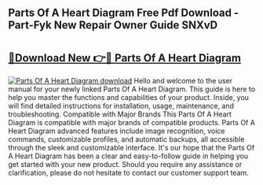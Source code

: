 ## Parts Of A Heart Diagram Free Pdf Download - Part-Fyk New Repair Owner Guide SNXvD

# <h2><a href="http://dfqb7j.blite.top/?on=Parts+Of+A+Heart+Diagram">🔗Download New 👉🔴 Parts Of A Heart Diagram</a></h2>

[![Parts Of A Heart Diagram download](https://i.imgur.com/lujVjoI.png)](http://dfqb7j.blite.top/?on=Parts+Of+A+Heart+Diagram)
Hello and welcome to the user manual for your newly linked Parts Of A Heart Diagram. This guide is here to help you master the functions and capabilities of your product. Inside, you will find detailed instructions for installation, usage, maintenance, and troubleshooting. Compatible with Major Brands This Parts Of A Heart Diagram is compatible with major brands of compatible products. Parts Of A Heart Diagram advanced features include image recognition, voice commands, customizable profiles, and automatic backups, all accessible through the sleek and customizable interface. It's our hope that the Parts Of A Heart Diagram has been a clear and easy-to-follow guide in helping you get started with your new product. Should you require any assistance or clarification, please do not hesitate to contact our customer support team.
